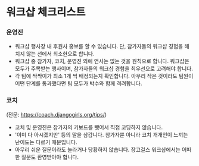 # 워크샵 체크리스트

### 운영진
- 워크샵 행사장 내 후원사 홍보를 할 수 있습니다. 단, 참가자들의 워크샵 경험을 해치지 않는 선에서 최소한으로 합니다.
- 워크샵 중 참가자, 코치, 운영진 외에 연사는 없는 것을 원칙으로 합니다. 워크샵은 모두가 주목받는 행사이며, 참가자들의 워크샵 경험을 최우선으로 고려해야 합니다.
- 각 팀에 짝짝이가 최소 1개 씩 배정되는지 확인합니다. 아무리 작은 것이라도 팀원이 어떤 단계를 통과했다면 팀 모두가 박수와 함께 격려합니다.

### 코치
 (전문: https://coach.djangogirls.org/tips/)
- 코치 및 운영진은 참가자의 키보드를 뺏어서 직접 코딩하지 않습니다.
- '이미 다 아시겠지만' 등의 말을 삼갑니다. 참가자뿐 아니라 코치 개개인이 느끼는 난이도는 다르기 때문입니다.
- 아무리 쉬운 질문이라도 놀라거나 당황하지 않습니다. 장고걸스 워크샵에서는 어떠한 질문도 환영받아야 합니다.
